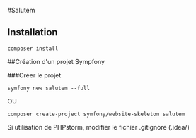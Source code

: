 #Salutem

## Installation
```shell script
composer install
```

##Création d'un projet Sympfony

###Créer le projet
```shell script
symfony new salutem --full
```
OU 
```shell script
composer create-project symfony/website-skeleton salutem
```

Si utilisation de PHPstorm, modifier le fichier .gitignore (.idea/)


